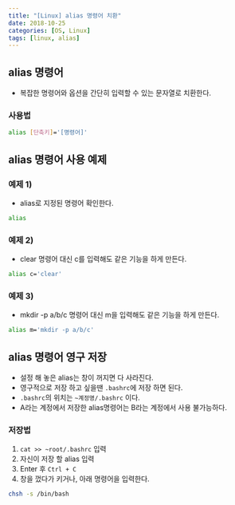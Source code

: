 ```yaml
---
title: "[Linux] alias 명령어 치환"
date: 2018-10-25
categories: [OS, Linux]
tags: [linux, alias]
---
```


## alias 명령어

- 복잡한 명령어와 옵션을 간단히 입력할 수 있는 문자열로 치환한다.

### 사용법

```bash
alias [단축키]='[명령어]'
```

## alias 명령어 사용 예제
### 예제 1)

- alias로 지정된 명령어 확인한다.

```bash
alias
```

### 예제 2)

- clear 명령어 대신 c를 입력해도 같은 기능을 하게 만든다.

```bash
alias c='clear'
```

### 예제 3)

- mkdir -p a/b/c 명령어 대신 m을 입력해도 같은 기능을 하게 만든다.

```bash
alias m='mkdir -p a/b/c'
```

## alias 명령어 영구 저장

- 설정 해 놓은 alias는 창이 꺼지면 다 사라진다.
- 영구적으로 저장 하고 싶을땐 `.bashrc`에 저장 하면 된다.
- `.bashrc`의 위치는 `~계정명/.bashrc` 이다.
- A라는 계정에서 저장한 alias명령어는 B라는 계정에서 사용 불가능하다.

### 저장법

1. `cat >> ~root/.bashrc` 입력
2. 자신이 저장 할 alias 입력
3. Enter 후 `Ctrl + C`
4. 창을 껐다가 키거나, 아래 명령어을 입력한다.

  ```bash
  chsh -s /bin/bash
  ```
